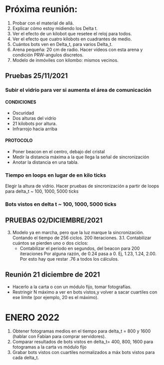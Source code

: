# Próxima reunión:
1. Probar con el material de allá.
1. Explicar cómo estoy midiendo los Delta t.
2. Ver el efecto de un kilobot que resetee el reloj para todos.
3. Ver el efecto que cuatro kilobots en cuadrantes de medio.
4. Cuántos bots ven en Delta_t, para varios Delta_t.
5. Arena pequeña: 20 cm de radio. Hacer vídeos con esta arena y condición PRW-angulos discretos.
6. Modelo de inmóviles con kilombo: mismos vecinos.


## Pruebas 25/11/2021

### Subir el vidrio para ver si aumenta el área de comunicación


#### CONDICIONES

- Oscuridad
- Dos alturas del vidrio
- 21 kilobots por altura.
- Infrarrojo hacia arriba


#### PROTOCOLO
- Poner beacon en el centro, debajo del cristal
- Medir la distancia máxima a la que llega la señal de sincronización
- Anotar la distancia en una tabla.

### Tiempo en loops en lugar de en kilo ticks

Elegir la altura de vidrio.
Hacer pruebas de sincronización a partir de loops para delta_t ~ 100, 1000, 5000 ticks

### Bots vistos en delta t ~ 100, 1000, 5000 ticks




## PRUEBAS 02/DICIEMBRE/2021


3. Modelo ya en marcha, pero que la luz marque la sincronización. Contando el tiempo de 256 ciclos. 200 iteraciones.
   3.1. Contabilizar cuántos se pierden uno o dos ciclos:
   - Contabilizar el periodo en segundos, del beacon para 200 iteraciones
Por alguna razón, de 0.24 pasa a 0. Ej, 1.23, 1.24, 2.00. Por esto hay que restar .76 a todos los cálculos.



## Reunión 21 diciembre de 2021
- Hacerlo a la carta o con un módulo fijo, tomar fotografías.
- Restringir N máximo a ver en bots vistos,y volver a sacar cuartiles con ese límite (por ejemplo, 20 es el máximo).



# ENERO 2022


1. Obtener fotogramas medios en el tiempo para delta_t = 800 y 1600 (hablar con Fabian para comprar servidores).
2. Comparar resultados de bots vistos en delta_t= 400, 800, 1600 para fotogramas a la carta vs módulo fijo
3. Grabar bots vistos con cuartiles normalizados a máx bots vistos para cada delta_t.
